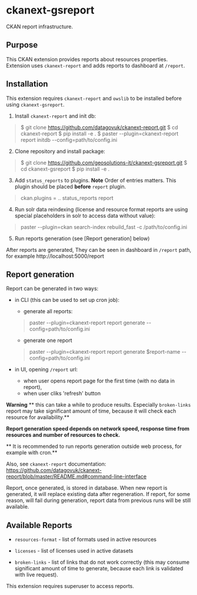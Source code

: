 # ckanext-gsreport

CKAN report infrastructure.

## Purpose

This CKAN extension provides reports about resources properties. Extension uses `ckanext-report` and adds reports to dashboard at `/report`.

## Installation

This extension requires `ckanext-report` and `owslib` to be installed before using `ckanext-gsreport`.

1. Install `ckanext-report` and init db:

> $ git clone https://github.com/datagovuk/ckanext-report.git
 $ cd ckanext-report
 $ pip install -e .
 $ paster --plugin=ckanext-report report initdb --config=path/to/config.ini

2. Clone repository and install package:

> $ git clone https://github.com/geosolutions-it/ckanext-gsreport.git
 $ cd ckanext-gsreport
 $ pip install -e .

3. Add `status_reports` to plugins. **Note** Order of entries matters. This plugin should be placed **before** `report` plugin.

> ckan.plugins = .. status_reports report

4. Run solr data reindexing (license and resource format reports are using special placeholders in solr to access data without value):

> paster --plugin=ckan search-index rebuild_fast -c /path/to/config.ini

5. Run reports generation (see [Report generation] below)

After reports are generated, They can be seen in dashboard in `/report` path, for example http://localhost:5000/report

## Report generation

Report can be generated in two ways:

 * in CLI (this can be used to set up cron job):
  
   * generate all reports:

   > paster --plugin=ckanext-report report generate --config=path/to/config.ini

   * generate one report

   > paster --plugin=ckanext-report report generate $report-name --config=path/to/config.ini

 * in UI, opening `/report` url:
   * when user opens report page for the first time (with no data in report),
   * when user cliks 'refresh' button

**Warning** 
** this can take a while to produce results. Especially `broken-links` report may take significant amount of time, because it will check each resource for availability.**

**Report generation speed depends on network speed, response time from resources and number of resources to check.**

** It is recommended to run reports generation outside web process, for example with cron.** 

Also, see `ckanext-report` documentation: https://github.com/datagovuk/ckanext-report/blob/master/README.md#command-line-interface

Report, once generated, is stored in database. When new report is generated, it will replace existing data after regeneration. If report, for some reason, will fail during generation, report data from previous runs will be still available.

## Available Reports

 * `resources-format` - list of formats used in active resources

 * `licenses` - list of licenses used in active datasets

 * `broken-links` - list of links that do not work correctly (this may consume significant amount of time to generate, because each link is validated with live request).

This extension requires superuser to access reports.
